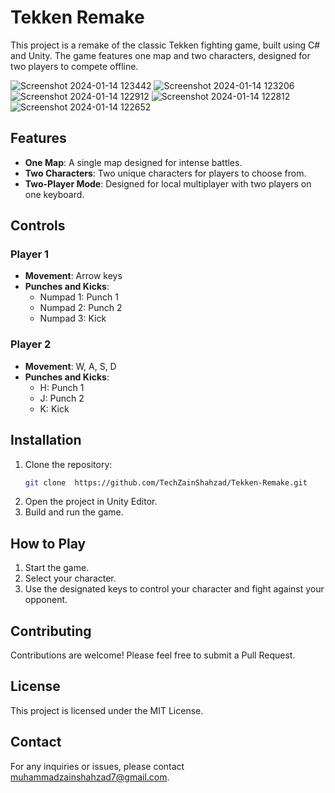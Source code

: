 # Tekken Remake

This project is a remake of the classic Tekken fighting game, built using C# and Unity. The game features one map and two characters, designed for two players to compete offline.

![Screenshot 2024-01-14 123442](https://github.com/user-attachments/assets/ce16635d-92c7-4c0f-81eb-2f4a5f15a903)
![Screenshot 2024-01-14 123206](https://github.com/user-attachments/assets/adb6f179-b8a6-47eb-8913-cd0eceffbb6a)
![Screenshot 2024-01-14 122912](https://github.com/user-attachments/assets/14241f35-0335-4d9a-98f1-3903469b52e8)
![Screenshot 2024-01-14 122812](https://github.com/user-attachments/assets/8962af38-b9d8-4b4e-b28f-e58ec8afb381)
![Screenshot 2024-01-14 122652](https://github.com/user-attachments/assets/7cb405a4-e045-4ae8-9838-8cbfc4f86c4a)

## Features

- **One Map**: A single map designed for intense battles.
- **Two Characters**: Two unique characters for players to choose from.
- **Two-Player Mode**: Designed for local multiplayer with two players on one keyboard.

## Controls

### Player 1
- **Movement**: Arrow keys
- **Punches and Kicks**: 
  - Numpad 1: Punch 1
  - Numpad 2: Punch 2
  - Numpad 3: Kick

### Player 2
- **Movement**: W, A, S, D
- **Punches and Kicks**: 
  - H: Punch 1
  - J: Punch 2
  - K: Kick

## Installation

1. Clone the repository:
    ```sh
    git clone  https://github.com/TechZainShahzad/Tekken-Remake.git
   
    ```
2. Open the project in Unity Editor.
3. Build and run the game.

## How to Play

1. Start the game.
2. Select your character.
3. Use the designated keys to control your character and fight against your opponent.

## Contributing

Contributions are welcome! Please feel free to submit a Pull Request.

## License

This project is licensed under the MIT License.

## Contact

For any inquiries or issues, please contact muhammadzainshahzad7@gmail.com.
